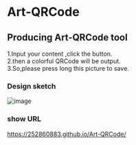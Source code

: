 # Art-QRCode
## Producing Art-QRCode tool
1.Input your content ,click the button.  
2.then  a colorful QRCode will be output.  
3.So,please press long this picture to save.
  
 ### Design sketch
![image](http://wx2.sinaimg.cn/mw690/a73bc6a1ly1fke8azgxhuj20br0f5dme.jpg
)

### show URL
https://252860883.github.io/Art-QRCode/

